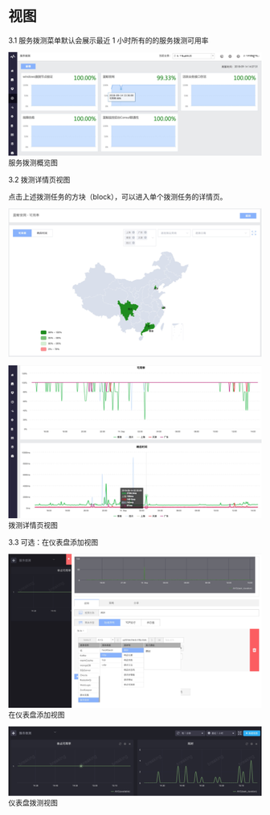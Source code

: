 # 视图

3.1 服务拨测菜单默认会展示最近 1 小时所有的的服务拨测可用率

![](../../media/15369065075786.jpg)
服务拨测概览图

3.2 拨测详情页视图

点击上述拨测任务的方块（block），可以进入单个拨测任务的详情页。

![](../../media/15369067030025.jpg)

![](../../media/15369069022259.jpg)
拨测详情页视图

3.3 可选：在仪表盘添加视图

![](../../media/15369097029175.jpg)
在仪表盘添加视图

![](../../media/15369096411514.jpg)
仪表盘拨测视图
